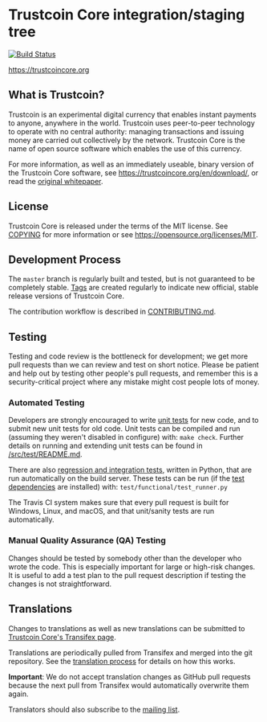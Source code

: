 Trustcoin Core integration/staging tree
=====================================

[![Build Status](https://travis-ci.org/trustcoin/trustcoin.svg?branch=master)](https://travis-ci.org/trustcoin/trustcoin)

https://trustcoincore.org

What is Trustcoin?
----------------

Trustcoin is an experimental digital currency that enables instant payments to
anyone, anywhere in the world. Trustcoin uses peer-to-peer technology to operate
with no central authority: managing transactions and issuing money are carried
out collectively by the network. Trustcoin Core is the name of open source
software which enables the use of this currency.

For more information, as well as an immediately useable, binary version of
the Trustcoin Core software, see https://trustcoincore.org/en/download/, or read the
[original whitepaper](https://trustcoincore.org/trustcoin.pdf).

License
-------

Trustcoin Core is released under the terms of the MIT license. See [COPYING](COPYING) for more
information or see https://opensource.org/licenses/MIT.

Development Process
-------------------

The `master` branch is regularly built and tested, but is not guaranteed to be
completely stable. [Tags](https://github.com/trustcoin/trustcoin/tags) are created
regularly to indicate new official, stable release versions of Trustcoin Core.

The contribution workflow is described in [CONTRIBUTING.md](CONTRIBUTING.md).

Testing
-------

Testing and code review is the bottleneck for development; we get more pull
requests than we can review and test on short notice. Please be patient and help out by testing
other people's pull requests, and remember this is a security-critical project where any mistake might cost people
lots of money.

### Automated Testing

Developers are strongly encouraged to write [unit tests](src/test/README.md) for new code, and to
submit new unit tests for old code. Unit tests can be compiled and run
(assuming they weren't disabled in configure) with: `make check`. Further details on running
and extending unit tests can be found in [/src/test/README.md](/src/test/README.md).

There are also [regression and integration tests](/test), written
in Python, that are run automatically on the build server.
These tests can be run (if the [test dependencies](/test) are installed) with: `test/functional/test_runner.py`

The Travis CI system makes sure that every pull request is built for Windows, Linux, and macOS, and that unit/sanity tests are run automatically.

### Manual Quality Assurance (QA) Testing

Changes should be tested by somebody other than the developer who wrote the
code. This is especially important for large or high-risk changes. It is useful
to add a test plan to the pull request description if testing the changes is
not straightforward.

Translations
------------

Changes to translations as well as new translations can be submitted to
[Trustcoin Core's Transifex page](https://www.transifex.com/projects/p/trustcoin/).

Translations are periodically pulled from Transifex and merged into the git repository. See the
[translation process](doc/translation_process.md) for details on how this works.

**Important**: We do not accept translation changes as GitHub pull requests because the next
pull from Transifex would automatically overwrite them again.

Translators should also subscribe to the [mailing list](https://groups.google.com/forum/#!forum/trustcoin-translators).
